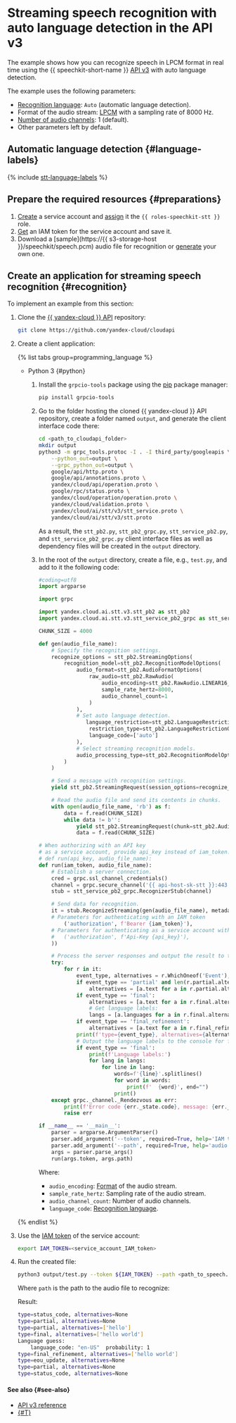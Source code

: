 # Streaming speech recognition with auto language detection in the API v3

The example shows how you can recognize speech in LPCM format in real time using the {{ speechkit-short-name }} [API v3](../../stt-v3/api-ref/grpc/) with auto language detection.

The example uses the following parameters:

* [Recognition language](../models#languages): `Auto` (automatic language detection).
* Format of the audio stream: [LPCM](../../formats.md#LPCM) with a sampling rate of 8000 Hz.
* [Number of audio channels](../../stt-v3/api-ref/grpc/stt_service#RawAudio): 1 (default).
* Other parameters left by default.

## Automatic language detection {#language-labels}

{% include [stt-language-labels](../../../_includes/speechkit/stt-language-labels.md) %}

## Prepare the required resources {#preparations}

1. [Create](../../../iam/operations/sa/create.md) a service account and [assign](../../../iam/operations/sa/assign-role-for-sa.md) it the `{{ roles-speechkit-stt }}` role.
1. [Get](../../../iam/operations/iam-token/create-for-sa.md#via-cli) an IAM token for the service account and save it.
1. Download a [sample](https://{{ s3-storage-host }}/speechkit/speech.pcm) audio file for recognition or [generate](../../tts/api/tts-examples-v3.md) your own one.

## Create an application for streaming speech recognition {#recognition}

To implement an example from this section:

1. Clone the [{{ yandex-cloud }} API](https://github.com/yandex-cloud/cloudapi) repository:

   ```bash
   git clone https://github.com/yandex-cloud/cloudapi
   ```

1. Create a client application:

   {% list tabs group=programming_language %}

   - Python 3 {#python}

      1. Install the `grpcio-tools` package using the [pip](https://pip.pypa.io/en/stable/) package manager:

         ```bash
         pip install grpcio-tools
         ```

      1. Go to the folder hosting the cloned {{ yandex-cloud }} API repository, create a folder named `output`, and generate the client interface code there:

         ```bash
         cd <path_to_cloudapi_folder>
         mkdir output
         python3 -m grpc_tools.protoc -I . -I third_party/googleapis \
             --python_out=output \
             --grpc_python_out=output \
             google/api/http.proto \
             google/api/annotations.proto \
             yandex/cloud/api/operation.proto \
             google/rpc/status.proto \
             yandex/cloud/operation/operation.proto \
             yandex/cloud/validation.proto \
             yandex/cloud/ai/stt/v3/stt_service.proto \
             yandex/cloud/ai/stt/v3/stt.proto
         ```

         As a result, the `stt_pb2.py`, `stt_pb2_grpc.py`, `stt_service_pb2.py`, and `stt_service_pb2_grpc.py` client interface files as well as dependency files will be created in the `output` directory.

      1. In the root of the `output` directory, create a file, e.g., `test.py`, and add to it the following code:

         ```python
         #coding=utf8
         import argparse

         import grpc

         import yandex.cloud.ai.stt.v3.stt_pb2 as stt_pb2
         import yandex.cloud.ai.stt.v3.stt_service_pb2_grpc as stt_service_pb2_grpc

         CHUNK_SIZE = 4000

         def gen(audio_file_name):
             # Specify the recognition settings.
             recognize_options = stt_pb2.StreamingOptions(
                 recognition_model=stt_pb2.RecognitionModelOptions(
                     audio_format=stt_pb2.AudioFormatOptions(
                         raw_audio=stt_pb2.RawAudio(
                             audio_encoding=stt_pb2.RawAudio.LINEAR16_PCM,
                             sample_rate_hertz=8000,
                             audio_channel_count=1
                         )
                     ),
                     # Set auto language detection.
         	            language_restriction=stt_pb2.LanguageRestrictionOptions(
                         restriction_type=stt_pb2.LanguageRestrictionOptions.WHITELIST,
                         language_code=['auto']
                     ),
                     # Select streaming recognition models.
                     audio_processing_type=stt_pb2.RecognitionModelOptions.REAL_TIME
                 )
             )

             # Send a message with recognition settings.
             yield stt_pb2.StreamingRequest(session_options=recognize_options)

             # Read the audio file and send its contents in chunks.
             with open(audio_file_name, 'rb') as f:
                 data = f.read(CHUNK_SIZE)
                 while data != b'':
                     yield stt_pb2.StreamingRequest(chunk=stt_pb2.AudioChunk(data=data))
                     data = f.read(CHUNK_SIZE)

         # When authorizing with an API key
         # as a service account, provide api_key instead of iam_token.
         # def run(api_key, audio_file_name):
         def run(iam_token, audio_file_name):
             # Establish a server connection.
             cred = grpc.ssl_channel_credentials()
             channel = grpc.secure_channel('{{ api-host-sk-stt }}:443', cred)
             stub = stt_service_pb2_grpc.RecognizerStub(channel)

             # Send data for recognition.
             it = stub.RecognizeStreaming(gen(audio_file_name), metadata=(
             # Parameters for authenticating with an IAM token
                 ('authorization', f'Bearer {iam_token}'),
             # Parameters for authenticating as a service account with an API key
             #   ('authorization', f'Api-Key {api_key}'),
             ))

             # Process the server responses and output the result to the console.
             try:
                 for r in it:
                     event_type, alternatives = r.WhichOneof('Event'), None
                     if event_type == 'partial' and len(r.partial.alternatives) > 0:
                         alternatives = [a.text for a in r.partial.alternatives]
                     if event_type == 'final':
                         alternatives = [a.text for a in r.final.alternatives]
                         # Get language labels:
                         langs = [a.languages for a in r.final.alternatives]
                     if event_type == 'final_refinement':
                         alternatives = [a.text for a in r.final_refinement.normalized_text.alternatives]
                     print(f'type={event_type}, alternatives={alternatives}')
                     # Output the language labels to the console for final versions:
                     if event_type == 'final':
                         print(f'Language labels:')
                         for lang in langs:
                             for line in lang:
                                 words=f'{line}'.splitlines()
                                 for word in words:
                                     print(f'  {word}', end="")
                                 print()
             except grpc._channel._Rendezvous as err:
                 print(f'Error code {err._state.code}, message: {err._state.details}')
                 raise err

         if __name__ == '__main__':
             parser = argparse.ArgumentParser()
             parser.add_argument('--token', required=True, help='IAM token or API key')
             parser.add_argument('--path', required=True, help='audio file path')
             args = parser.parse_args()
             run(args.token, args.path)
         ```

         Where:

         * `audio_encoding`: [Format](../../formats.md) of the audio stream.
         * `sample_rate_hertz`: Sampling rate of the audio stream.
         * `audio_channel_count`: Number of audio channels.
         * `language_code`: [Recognition language](../index.md#langs).

   {% endlist %}

1. Use the [IAM token](../../../iam/concepts/authorization/iam-token.md) of the service account:

   ```bash
   export IAM_TOKEN=<service_account_IAM_token>
   ```

1. Run the created file:

   ```bash
   python3 output/test.py --token ${IAM_TOKEN} --path <path_to_speech.pcm>
   ```

   Where `path` is the path to the audio file to recognize:

   Result:

   ```bash
   type=status_code, alternatives=None
   type=partial, alternatives=None
   type=partial, alternatives=['hello']
   type=final, alternatives=['hello world']
   Language guess:
       language_code: "en-US"  probability: 1
   type=final_refinement, alternatives=['hello world']
   type=eou_update, alternatives=None
   type=partial, alternatives=None
   type=status_code, alternatives=None
   ```

#### See also {#see-also}

* [API v3 reference](../../stt-v3/api-ref/grpc/)
* [{#T}](../../concepts/auth.md)